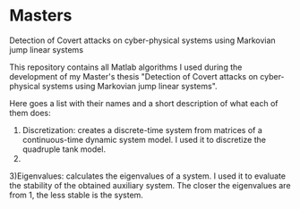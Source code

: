 # Masters
Detection of Covert attacks on cyber-physical systems using Markovian jump linear systems

This repository contains all Matlab algorithms I used during the development of my Master's thesis "Detection of Covert attacks on cyber-physical systems using Markovian jump linear systems". 

Here goes a list with their names and a short description of what each of them does:

1) Discretization: creates a discrete-time system from matrices of a continuous-time dynamic system model. I used it to discretize the quadruple tank model.
2) 
3)Eigenvalues: calculates the eigenvalues of a system. I used it to evaluate the stability of the obtained auxiliary system. The closer the eigenvalues are from 1, the less stable is the system.
